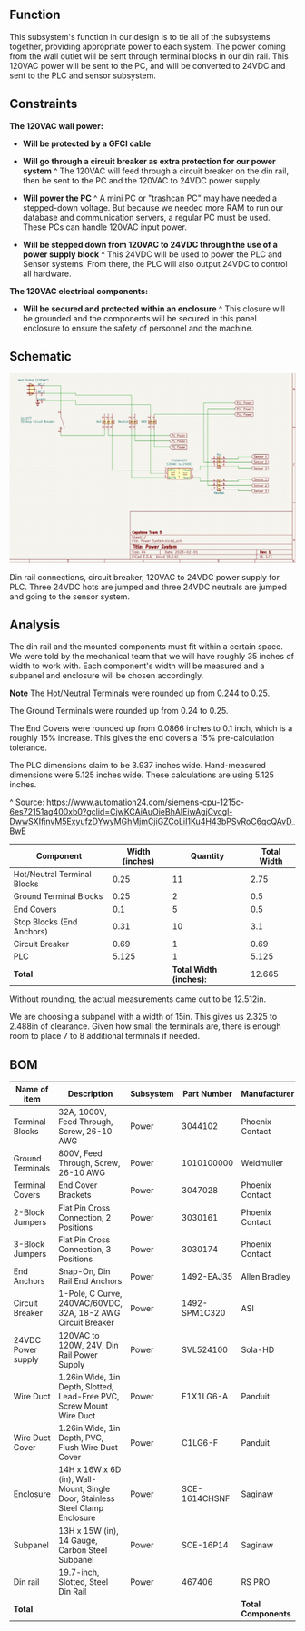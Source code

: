 ## Function

This subsystem's function in our design is to tie all of the subsystems together, providing appropriate power to each system. The power coming from the wall outlet will be sent through terminal blocks in our din rail. This 120VAC power will be sent to the PC, and will be converted to 24VDC and sent to the PLC and sensor subsystem.

## Constraints

**The 120VAC wall power:**
* **Will be protected by a GFCI cable**

* **Will go through a circuit breaker as extra protection for our power system**
^ The 120VAC will feed through a circuit breaker on the din rail, then be sent to the PC and the 120VAC to 24VDC power supply.

* **Will power the PC**
^ A mini PC or "trashcan PC" may have needed a stepped-down voltage. But because we needed more RAM to run our database and communication servers, a regular PC must be used. These PCs can handle 120VAC input power.

* **Will be stepped down from 120VAC to 24VDC through the use of a power supply block**
^ This 24VDC will be used to power the PLC and Sensor systems. From there, the PLC will also output 24VDC to control all hardware.

**The 120VAC electrical components:**
* **Will be secured and protected within an enclosure**
^ This closure will be grounded and the components will be secured in this panel enclosure to ensure the safety of personnel and the machine.

## Schematic

![Schematic](https://github.com/DillonSW/Capstone_Team_5/blob/Power-Subsystem/images/PowerSchemOne.jpg)

Din rail connections, circuit breaker, 120VAC to 24VDC power supply for PLC. Three 24VDC hots are jumped and three 24VDC neutrals are jumped and going to the sensor system.

## Analysis

The din rail and the mounted components must fit within a certain space. We were told by the mechanical team that we will have roughly 35 inches of width to work with. Each component's width will be measured and a subpanel and enclosure will be chosen accordingly.

**Note**
The Hot/Neutral Terminals were rounded up from 0.244 to 0.25.

The Ground Terminals were rounded up from 0.24 to 0.25.

The End Covers were rounded up from 0.0866 inches to 0.1 inch, which is a roughly 15% increase. This gives the end covers a 15% pre-calculation tolerance.

The PLC dimensions claim to be 3.937 inches wide. Hand-measured dimensions were 5.125 inches wide. These calculations are using 5.125 inches.

^ Source: https://www.automation24.com/siemens-cpu-1215c-6es72151ag400xb0?gclid=CjwKCAiAuOieBhAIEiwAgjCvcgl-DwwSXIfjnvM5ExyufzDYwyMGhMjmCjiGZCoLiI1Ku4H43bPSvRoC6qcQAvD_BwE


| Component | Width (inches) | Quantity | Total Width |
|-----------|-------|----------|------------|
| Hot/Neutral Terminal Blocks | 0.25 | 11 | 2.75 |
| Ground Terminal Blocks | 0.25 | 2 | 0.5 |
| End Covers | 0.1 | 5 | 0.5 |
| Stop Blocks (End Anchors) | 0.31 | 10 | 3.1 |
| Circuit Breaker | 0.69 | 1 | 0.69 |
| PLC | 5.125 | 1 | 5.125 |
|**Total** |  | **Total Width (inches):** | 12.665 |

Without rounding, the actual measurements came out to be 12.512in.

We are choosing a subpanel with a width of 15in. This gives us 2.325 to 2.488in of clearance. Given how small the terminals are, there is enough room to place 7 to 8 additional terminals if needed.

## BOM

| Name of item | Description | Subsystem | Part Number | Manufacturer | Quantity | Price | Total |
|--------------|-------------|-----------|-------------|--------------|----------|-------|-------|
| Terminal Blocks | 32A, 1000V, Feed Through, Screw, 26-10 AWG | Power | 3044102 | Phoenix Contact | 11 | $1.18 | $12.98 |
| Ground Terminals | 800V, Feed Through, Screw, 26-10 AWG | Power | 1010100000 | Weidmuller | 2 | $7.43 | $14.86 |
| Terminal Covers | End Cover Brackets | Power | 3047028 | Phoenix Contact | 5 | $0.82 | $4.10 |
| 2-Block Jumpers | Flat Pin Cross Connection, 2 Positions | Power | 3030161 | Phoenix Contact | 2 | $0.88 | $1.76 |
| 3-Block Jumpers | Flat Pin Cross Connection, 3 Positions | Power | 3030174 | Phoenix Contact | 3 | $1.80 | $5.40 |
| End Anchors | Snap-On, Din Rail End Anchors | Power | 1492-EAJ35 | Allen Bradley | 10 | $2.42 | $24.20 |
| Circuit Breaker | 1-Pole, C Curve, 240VAC/60VDC, 32A, 18-2 AWG Circuit Breaker | Power | 1492-SPM1C320 | ASI | 1 | $8.48 | $8.48 |
| 24VDC Power supply | 120VAC to 120W, 24V, Din Rail Power Supply | Power | SVL524100 | Sola-HD | 1 | $74.59 | $74.59 |
| Wire Duct | 1.26in Wide, 1in Depth, Slotted, Lead-Free PVC, Screw Mount Wire Duct | Power | F1X1LG6-A | Panduit | 1 | $29.02 | $29.02 |
| Wire Duct Cover | 1.26in Wide, 1in Depth, PVC, Flush Wire Duct Cover | Power | C1LG6-F | Panduit | 1 | $7.05 | $7.05 |
| Enclosure | 14H x 16W x 6D (in), Wall-Mount, Single Door, Stainless Steel Clamp Enclosure | Power | SCE-1614CHSNF | Saginaw | 1 | $186.00 | $186.00 |
| Subpanel | 13H x 15W (in), 14 Gauge, Carbon Steel Subpanel | Power | SCE-16P14 | Saginaw | 1 | $29.50 | $29.50 |
| Din rail | 19.7-inch, Slotted, Steel Din Rail | Power | 467406 | RS PRO | 1 | $4.99 | $4.99 |
| **Total** |  |  |  | **Total Components** | 40 | **Total Cost** | $402.93 |
